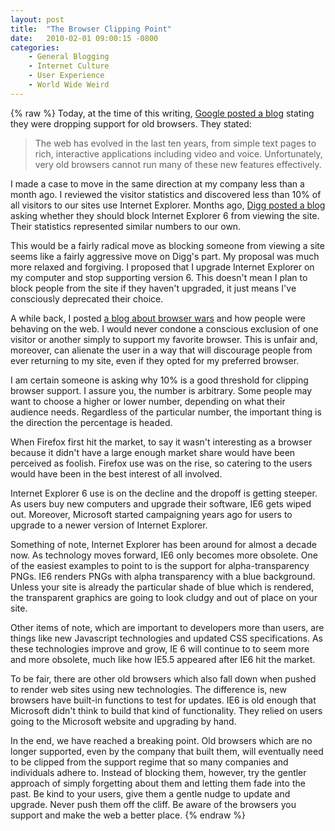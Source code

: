 ```yaml
---
layout: post
title:  "The Browser Clipping Point"
date:   2010-02-01 09:00:15 -0800
categories:
    - General Blogging
    - Internet Culture
    - User Experience
    - World Wide Weird
---
```

{% raw %}
Today, at the time of this writing, <a href="http://googleenterprise.blogspot.com/2010/01/modern-browsers-for-modern-applications.html" target="_blank">Google posted a blog</a> stating they were dropping support for old browsers. They stated:

<blockquote>
The web has evolved in the last ten years, from simple text pages to rich, interactive applications including video and voice. Unfortunately, very old browsers cannot run many of these new features effectively.
</blockquote>

I made a case to move in the same direction at my company less than a month ago.  I reviewed the visitor statistics and discovered less than 10% of all visitors to our sites use Internet Explorer.  Months ago, <a href="http://about.digg.com/blog/much-ado-about-ie6" target="_blank">Digg posted a blog</a> asking whether they should block Internet Explorer 6 from viewing the site.  Their statistics represented similar numbers to our own.<!--more-->

This would be a fairly radical move as blocking someone from viewing a site seems like a fairly aggressive move on Digg's part.  My proposal was much more relaxed and forgiving.  I proposed that I upgrade Internet Explorer on my computer and stop supporting version 6.  This doesn't mean I plan to block people from the site if they haven't upgraded, it just means I've consciously deprecated their choice.

A while back, I posted <a href="http://www.chrisstead.net/archives/21" target="_blank">a blog about browser wars</a> and how people were behaving on the web.  I would never condone a conscious exclusion of one visitor or another simply to support my favorite browser.  This is unfair and, moreover, can alienate the user in a way that will discourage people from ever returning to my site, even if they opted for my preferred browser.

I am certain someone is asking why 10% is a good threshold for clipping browser support.  I assure you, the number is arbitrary.  Some people may want to choose a higher or lower number, depending on what their audience needs.  Regardless of the particular number, the important thing is the direction the percentage is headed.

When Firefox first hit the market, to say it wasn't interesting as a browser because it didn't have a large enough market share would have been perceived as foolish.  Firefox use was on the rise, so catering to the users would have been in the best interest of all involved.

Internet Explorer 6 use is on the decline and the dropoff is getting steeper.  As users buy new computers and upgrade their software, IE6 gets wiped out.  Moreover, Microsoft started campaigning years ago for users to upgrade to a newer version of Internet Explorer.

Something of note, Internet Explorer has been around for almost a decade now.  As technology moves forward, IE6 only becomes more obsolete.  One of the easiest examples to point to is the support for alpha-transparency PNGs.  IE6 renders PNGs with alpha transparency with a blue background.  Unless your site is already the particular shade of blue which is rendered, the transparent graphics are going to look cludgy and out of place on your site.

Other items of note, which are important to developers more than users, are things like new Javascript technologies and updated CSS specifications.  As these technologies improve and grow, IE 6 will continue to to seem more and more obsolete, much like how IE5.5 appeared after IE6 hit the market.

To be fair, there are other old browsers which also fall down when pushed to render web sites using new technologies.  The difference is, new browsers have built-in functions to test for updates.  IE6 is old enough that Microsoft didn't think to build that kind of functionality.  They relied on users going to the Microsoft website and upgrading by hand.

In the end, we have reached a breaking point.  Old browsers which are no longer supported, even by the company that built them, will eventually need to be clipped from the support regime that so many companies and individuals adhere to.  Instead of blocking them, however, try the gentler approach of simply forgetting about them and letting them fade into the past.  Be kind to your users, give them a gentle nudge to update and upgrade.  Never push them off the cliff.  Be aware of the browsers you support and make the web a better place.
{% endraw %}
    
